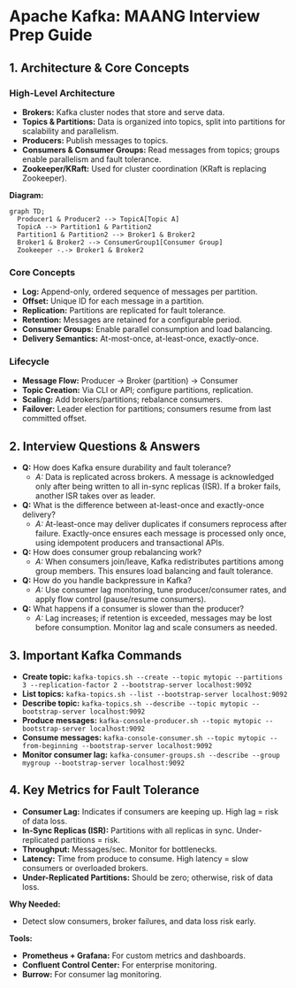# Apache Kafka: MAANG Interview Prep Guide

## 1. Architecture & Core Concepts

### High-Level Architecture
- **Brokers:** Kafka cluster nodes that store and serve data.
- **Topics & Partitions:** Data is organized into topics, split into partitions for scalability and parallelism.
- **Producers:** Publish messages to topics.
- **Consumers & Consumer Groups:** Read messages from topics; groups enable parallelism and fault tolerance.
- **Zookeeper/KRaft:** Used for cluster coordination (KRaft is replacing Zookeeper).

**Diagram:**
```mermaid
graph TD;
  Producer1 & Producer2 --> TopicA[Topic A]
  TopicA --> Partition1 & Partition2
  Partition1 & Partition2 --> Broker1 & Broker2
  Broker1 & Broker2 --> ConsumerGroup1[Consumer Group]
  Zookeeper -.-> Broker1 & Broker2
```

### Core Concepts
- **Log:** Append-only, ordered sequence of messages per partition.
- **Offset:** Unique ID for each message in a partition.
- **Replication:** Partitions are replicated for fault tolerance.
- **Retention:** Messages are retained for a configurable period.
- **Consumer Groups:** Enable parallel consumption and load balancing.
- **Delivery Semantics:** At-most-once, at-least-once, exactly-once.

### Lifecycle
- **Message Flow:** Producer → Broker (partition) → Consumer
- **Topic Creation:** Via CLI or API; configure partitions, replication.
- **Scaling:** Add brokers/partitions; rebalance consumers.
- **Failover:** Leader election for partitions; consumers resume from last committed offset.

## 2. Interview Questions & Answers
- **Q:** How does Kafka ensure durability and fault tolerance?
  - *A:* Data is replicated across brokers. A message is acknowledged only after being written to all in-sync replicas (ISR). If a broker fails, another ISR takes over as leader.
- **Q:** What is the difference between at-least-once and exactly-once delivery?
  - *A:* At-least-once may deliver duplicates if consumers reprocess after failure. Exactly-once ensures each message is processed only once, using idempotent producers and transactional APIs.
- **Q:** How does consumer group rebalancing work?
  - *A:* When consumers join/leave, Kafka redistributes partitions among group members. This ensures load balancing and fault tolerance.
- **Q:** How do you handle backpressure in Kafka?
  - *A:* Use consumer lag monitoring, tune producer/consumer rates, and apply flow control (pause/resume consumers).
- **Q:** What happens if a consumer is slower than the producer?
  - *A:* Lag increases; if retention is exceeded, messages may be lost before consumption. Monitor lag and scale consumers as needed.

## 3. Important Kafka Commands
- **Create topic:** `kafka-topics.sh --create --topic mytopic --partitions 3 --replication-factor 2 --bootstrap-server localhost:9092`
- **List topics:** `kafka-topics.sh --list --bootstrap-server localhost:9092`
- **Describe topic:** `kafka-topics.sh --describe --topic mytopic --bootstrap-server localhost:9092`
- **Produce messages:** `kafka-console-producer.sh --topic mytopic --bootstrap-server localhost:9092`
- **Consume messages:** `kafka-console-consumer.sh --topic mytopic --from-beginning --bootstrap-server localhost:9092`
- **Monitor consumer lag:** `kafka-consumer-groups.sh --describe --group mygroup --bootstrap-server localhost:9092`

## 4. Key Metrics for Fault Tolerance
- **Consumer Lag:** Indicates if consumers are keeping up. High lag = risk of data loss.
- **In-Sync Replicas (ISR):** Partitions with all replicas in sync. Under-replicated partitions = risk.
- **Throughput:** Messages/sec. Monitor for bottlenecks.
- **Latency:** Time from produce to consume. High latency = slow consumers or overloaded brokers.
- **Under-Replicated Partitions:** Should be zero; otherwise, risk of data loss.

**Why Needed:**
- Detect slow consumers, broker failures, and data loss risk early.

**Tools:**
- **Prometheus + Grafana:** For custom metrics and dashboards.
- **Confluent Control Center:** For enterprise monitoring.
- **Burrow:** For consumer lag monitoring. 